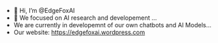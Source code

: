 - 👋 Hi, I’m @EdgeFoxAI
- 👀 We focused on AI research and developement ...
- We are currently in developemnt of our own chatbots and AI Models...
- Our website: https://edgefoxai.wordpress.com

<!---
EdgeFoxAI/EdgeFoxAI is a ✨ special ✨ repository because its `README.md` (this file) appears on your GitHub profile.
You can click the Preview link to take a look at your changes.
--->
